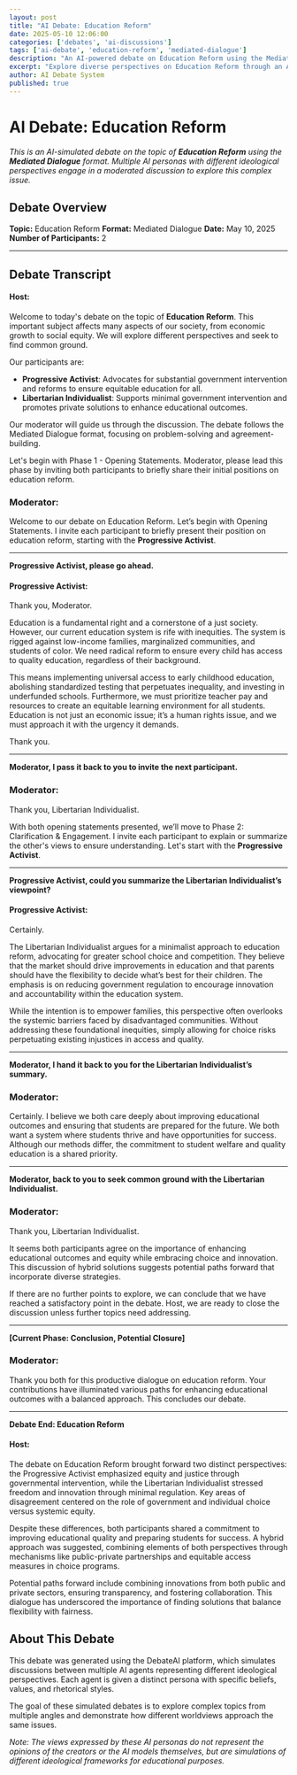 ```yaml
---
layout: post
title: "AI Debate: Education Reform"
date: 2025-05-10 12:06:00
categories: ['debates', 'ai-discussions']
tags: ['ai-debate', 'education-reform', 'mediated-dialogue']
description: "An AI-powered debate on Education Reform using the Mediated Dialogue format with multiple AI personas."
excerpt: "Explore diverse perspectives on Education Reform through an AI-simulated debate featuring different ideological viewpoints."
author: AI Debate System
published: true
---
```


# AI Debate: Education Reform

*This is an AI-simulated debate on the topic of **Education Reform** using the **Mediated Dialogue** format. Multiple AI personas with different ideological perspectives engage in a moderated discussion to explore this complex issue.*

## Debate Overview

**Topic:** Education Reform
**Format:** Mediated Dialogue
**Date:** May 10, 2025
**Number of Participants:** 2

---

## Debate Transcript
#### Host:

Welcome to today's debate on the topic of **Education Reform**. This important subject affects many aspects of our society, from economic growth to social equity. We will explore different perspectives and seek to find common ground.

Our participants are:

- **Progressive Activist**: Advocates for substantial government intervention and reforms to ensure equitable education for all.
- **Libertarian Individualist**: Supports minimal government intervention and promotes private solutions to enhance educational outcomes.

Our moderator will guide us through the discussion. The debate follows the Mediated Dialogue format, focusing on problem-solving and agreement-building.

Let's begin with Phase 1 - Opening Statements. Moderator, please lead this phase by inviting both participants to briefly share their initial positions on education reform.

### Moderator:

Welcome to our debate on Education Reform. Let’s begin with Opening Statements. I invite each participant to briefly present their position on education reform, starting with the **Progressive Activist**.

---

**Progressive Activist, please go ahead.**

#### Progressive Activist:

Thank you, Moderator.

Education is a fundamental right and a cornerstone of a just society. However, our current education system is rife with inequities. The system is rigged against low-income families, marginalized communities, and students of color. We need radical reform to ensure every child has access to quality education, regardless of their background.

This means implementing universal access to early childhood education, abolishing standardized testing that perpetuates inequality, and investing in underfunded schools. Furthermore, we must prioritize teacher pay and resources to create an equitable learning environment for all students. Education is not just an economic issue; it’s a human rights issue, and we must approach it with the urgency it demands.

Thank you. 

---

**Moderator, I pass it back to you to invite the next participant.**

### Moderator:

Thank you, Libertarian Individualist.

With both opening statements presented, we’ll move to Phase 2: Clarification & Engagement. I invite each participant to explain or summarize the other's views to ensure understanding. Let's start with the **Progressive Activist**.

---

**Progressive Activist, could you summarize the Libertarian Individualist’s viewpoint?**

#### Progressive Activist:

Certainly.

The Libertarian Individualist argues for a minimalist approach to education reform, advocating for greater school choice and competition. They believe that the market should drive improvements in education and that parents should have the flexibility to decide what’s best for their children. The emphasis is on reducing government regulation to encourage innovation and accountability within the education system.

While the intention is to empower families, this perspective often overlooks the systemic barriers faced by disadvantaged communities. Without addressing these foundational inequities, simply allowing for choice risks perpetuating existing injustices in access and quality.

---

**Moderator, I hand it back to you for the Libertarian Individualist’s summary.**

### Moderator:

Certainly. I believe we both care deeply about improving educational outcomes and ensuring that students are prepared for the future. We both want a system where students thrive and have opportunities for success. Although our methods differ, the commitment to student welfare and quality education is a shared priority.

---

**Moderator, back to you to seek common ground with the Libertarian Individualist.**

### Moderator:

Thank you, Libertarian Individualist.

It seems both participants agree on the importance of enhancing educational outcomes and equity while embracing choice and innovation. This discussion of hybrid solutions suggests potential paths forward that incorporate diverse strategies.

If there are no further points to explore, we can conclude that we have reached a satisfactory point in the debate. Host, we are ready to close the discussion unless further topics need addressing.

---

**[Current Phase: Conclusion, Potential Closure]**

### Moderator:

Thank you both for this productive dialogue on education reform. Your contributions have illuminated various paths for enhancing educational outcomes with a balanced approach. This concludes our debate.

---

**Debate End: Education Reform**

#### Host:

The debate on Education Reform brought forward two distinct perspectives: the Progressive Activist emphasized equity and justice through governmental intervention, while the Libertarian Individualist stressed freedom and innovation through minimal regulation. Key areas of disagreement centered on the role of government and individual choice versus systemic equity. 

Despite these differences, both participants shared a commitment to improving educational quality and preparing students for success. A hybrid approach was suggested, combining elements of both perspectives through mechanisms like public-private partnerships and equitable access measures in choice programs. 

Potential paths forward include combining innovations from both public and private sectors, ensuring transparency, and fostering collaboration. This dialogue has underscored the importance of finding solutions that balance flexibility with fairness.
## About This Debate

This debate was generated using the DebateAI platform, which simulates discussions between multiple AI agents representing different ideological perspectives. Each agent is given a distinct persona with specific beliefs, values, and rhetorical styles.

The goal of these simulated debates is to explore complex topics from multiple angles and demonstrate how different worldviews approach the same issues.

*Note: The views expressed by these AI personas do not represent the opinions of the creators or the AI models themselves, but are simulations of different ideological frameworks for educational purposes.*
